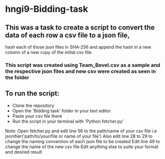 # hngi9-Bidding-task

## This was a task to create a script to convert the data of each row a csv file to a json file, 
hash each of those json files in SHA-256 and append the hash in a new column of a new copy of the initial csv file.

### This script was created using Team_Bevel.csv as a sample and the respective json files and new csv were created as seen in the folder

## To run the script: 
- Clone the repository
- Open the 'Bidding task' folder in your text editor
- Paste your csv file there
- Run the script in your terminal with 'Python fetcher.py'

Note:
      Open fetcher.py and edit line 56 to the path/name of your csv file i.e jsonifier('path/to/your/file or name of your file')
      Also edit line 28 to 29 to change the naming convention of each json file to be created 
      Edit line 49 to change the name of the new csv file
      Edit anything else to suite your format and desired result
